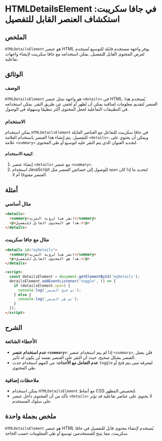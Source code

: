 <!--
Meta Description: # HTMLDetailsElement في جافا سكريبت: استكشاف العنصر القابل للتفصيل ## الملخص `HTMLDetailsElement` هو عنصر HTML يوفر واجهة مستخدم قابلة للتوسيع تُستخدم...
Meta Keywords: العنصر, عنصر, details, summary, المحتوى
-->

# HTMLDetailsElement في جافا سكريبت: استكشاف العنصر القابل للتفصيل

## الملخص
`HTMLDetailsElement` هو عنصر HTML يوفر واجهة مستخدم قابلة للتوسيع تُستخدم لعرض المحتوى القابل للتفصيل. يمكن استخدامه مع جافا سكريبت لإنشاء واجهات تفاعلية.

## الوثائق
### الوصف
`HTMLDetailsElement` هو واجهة تمثل عنصر `<details>` في HTML. يُستخدم هذا العنصر لتقديم معلومات إضافية يمكن أن تُظهر أو تُخفي عن طريق النقر. يمكن استخدامه في التطبيقات التفاعلية لجعل المحتوى أكثر تنظيمًا وسهولة في الوصول.

### الاستخدام
يمكن استخدام `HTMLDetailsElement` في جافا سكريبت للتفاعل مع العناصر القابلة للتفصيل. يتم إنشاء هذا العنصر باستخدام العلامة `<details>`، ويمكن أن يحتوي على علامة `<summary>` لتحديد العنوان الذي يتم النقر عليه لتوسيع أو طي المحتوى.

#### كيفية الاستخدام:
1. إنشاء عنصر `<details>` مع عنصر `<summary>`.
2. استخدام JavaScript للوصول إلى خصائص العنصر مثل `open` لتحديد ما إذا كان العنصر مفتوحًا أم لا.

## أمثلة
### مثال أساسي
```html
<details>
  <summary>انقر هنا لرؤية المزيد</summary>
  <p>هذا هو المحتوى القابل للتفصيل.</p>
</details>
```

### مثال مع جافا سكريبت
```html
<details id="myDetails">
  <summary>انقر هنا لرؤية المزيد</summary>
  <p>هذا هو المحتوى القابل للتفصيل.</p>
</details>

<script>
  const detailsElement = document.getElementById('myDetails');
  detailsElement.addEventListener('toggle', () => {
    if (detailsElement.open) {
      console.log('تم فتح العنصر');
    } else {
      console.log('تم طي العنصر');
    }
  });
</script>
```

## الشرح
### الأخطاء الشائعة
- **عدم استخدام عنصر `<summary>`**: إذا لم يتم استخدام عنصر `<summary>`, فلن يعمل العنصر بشكل صحيح، حيث أن النقر على العنصر نفسه لن يكون له تأثير.
- **عدم التعامل مع الأحداث**: من المهم استخدام حدث `toggle` لمعرفة متى يتم فتح أو طي المحتوى.

### ملاحظات إضافية
- يمكن استخدام `HTMLDetailsElement` مع أنماط CSS لتخصيص المظهر.
- تأكد من أن المحتوى داخل عنصر `<details>` لا يحتوي على عناصر تفاعلية قد تؤثر على سلوك المستخدم.

## ملخص بجملة واحدة
`HTMLDetailsElement` هو عنصر HTML يُستخدم لإنشاء محتوى قابل للتفصيل في جافا سكريبت، مما يتيح للمستخدمين توسيع أو طي المعلومات حسب الحاجة.